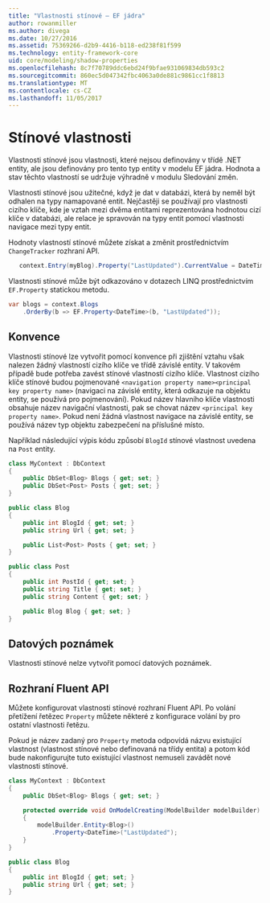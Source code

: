 ```yaml
---
title: "Vlastnosti stínové – EF jádra"
author: rowanmiller
ms.author: divega
ms.date: 10/27/2016
ms.assetid: 75369266-d2b9-4416-b118-ed238f81f599
ms.technology: entity-framework-core
uid: core/modeling/shadow-properties
ms.openlocfilehash: 8c7f70789ddc6ebd24f9bfae931069834db593c2
ms.sourcegitcommit: 860ec5d047342fbc4063a0de881c9861cc1f8813
ms.translationtype: MT
ms.contentlocale: cs-CZ
ms.lasthandoff: 11/05/2017
---
```

# <a name="shadow-properties"></a>Stínové vlastnosti

Vlastnosti stínové jsou vlastnosti, které nejsou definovány v třídě .NET entity, ale jsou definovány pro tento typ entity v modelu EF jádra. Hodnota a stav těchto vlastností se udržuje výhradně v modulu Sledování změn.

Vlastnosti stínové jsou užitečné, když je dat v databázi, která by neměl být odhalen na typy namapované entit. Nejčastěji se používají pro vlastnosti cizího klíče, kde je vztah mezi dvěma entitami reprezentována hodnotou cizí klíče v databázi, ale relace je spravován na typy entit pomocí vlastnosti navigace mezi typy entit.

Hodnoty vlastností stínové můžete získat a změnit prostřednictvím `ChangeTracker` rozhraní API.

``` csharp
   context.Entry(myBlog).Property("LastUpdated").CurrentValue = DateTime.Now;
```

Vlastnosti stínové může být odkazováno v dotazech LINQ prostřednictvím `EF.Property` statickou metodu.

``` csharp
var blogs = context.Blogs
    .OrderBy(b => EF.Property<DateTime>(b, "LastUpdated"));
```

## <a name="conventions"></a>Konvence

Vlastnosti stínové lze vytvořit pomocí konvence při zjištění vztahu však nalezen žádný vlastností cizího klíče ve třídě závislé entity. V takovém případě bude potřeba zavést stínové vlastností cizího klíče. Vlastnost cizího klíče stínové budou pojmenované `<navigation property name><principal key property name>` (navigaci na závislé entity, která odkazuje na objektu entity, se používá pro pojmenování). Pokud název hlavního klíče vlastnosti obsahuje název navigační vlastnosti, pak se chovat název `<principal key property name>`. Pokud není žádná vlastnost navigace na závislé entity, se používá název typ objektu zabezpečení na příslušné místo.

Například následující výpis kódu způsobí `BlogId` stínové vlastnost uvedena na `Post` entity.

<!-- [!code-csharp[Main](samples/core/Modeling/Conventions/Samples/ShadowForeignKey.cs)] -->
``` csharp
class MyContext : DbContext
{
    public DbSet<Blog> Blogs { get; set; }
    public DbSet<Post> Posts { get; set; }
}

public class Blog
{
    public int BlogId { get; set; }
    public string Url { get; set; }

    public List<Post> Posts { get; set; }
}

public class Post
{
    public int PostId { get; set; }
    public string Title { get; set; }
    public string Content { get; set; }

    public Blog Blog { get; set; }
}
```

## <a name="data-annotations"></a>Datových poznámek

Vlastnosti stínové nelze vytvořit pomocí datových poznámek.

## <a name="fluent-api"></a>Rozhraní Fluent API

Můžete konfigurovat vlastnosti stínové rozhraní Fluent API. Po volání přetížení řetězec `Property` můžete některé z konfigurace volání by pro ostatní vlastnosti řetězu.

Pokud je název zadaný pro `Property` metoda odpovídá názvu existující vlastnost (vlastnost stínové nebo definovaná na třídy entita) a potom kód bude nakonfigurujte tuto existující vlastnost nemuseli zavádět nové vlastnosti stínové.

<!-- [!code-csharp[Main](samples/core/Modeling/FluentAPI/Samples/ShadowProperty.cs?highlight=7,8)] -->
``` csharp
class MyContext : DbContext
{
    public DbSet<Blog> Blogs { get; set; }

    protected override void OnModelCreating(ModelBuilder modelBuilder)
    {
        modelBuilder.Entity<Blog>()
            .Property<DateTime>("LastUpdated");
    }
}

public class Blog
{
    public int BlogId { get; set; }
    public string Url { get; set; }
}
```
